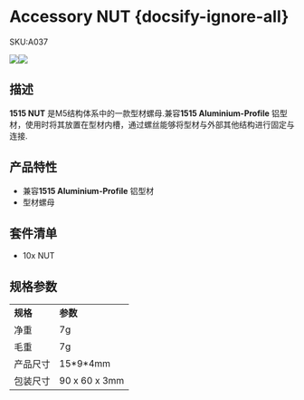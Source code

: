 # Accessory NUT {docsify-ignore-all}

<el-tag effect="plain">SKU:A037</el-tag>

<div class="product_pic"><img src="assets/img/product_pics/1515/nut/1515_nut_01.webp"><img src="assets/img/product_pics/1515/nut/1515_nut_02.webp"></div>

## 描述

**1515 NUT** 是M5结构体系中的一款型材螺母.兼容**1515 Aluminium-Profile** 铝型材，使用时将其放置在型材内槽，通过螺丝能够将型材与外部其他结构进行固定与连接.

## 产品特性
- 兼容**1515 Aluminium-Profile** 铝型材
- 型材螺母

## 套件清单
- 10x NUT

## 规格参数

<table>
   <tr style="font-weight:bold">
      <td>规格</td>
      <td>参数</td>
   </tr>
   <tr>
      <td>净重</td>
      <td>7g</td>
   </tr>
   <tr>
      <td>毛重</td>
      <td>7g</td>
   </tr>
   <tr>
      <td>产品尺寸</td>
      <td>15*9*4mm</td>
   </tr>
   <tr>
      <td>包装尺寸</td>
      <td>90 x 60 x 3mm</td>
   </tr>
 </table>

<script>

   var purchase_link = 'https://m5stack.com/collections/m5-accessory/products/slide-nut-for-1515-aluminum-profile';


   anchor_search(purchase_link);
   scrollFunc();

</script>